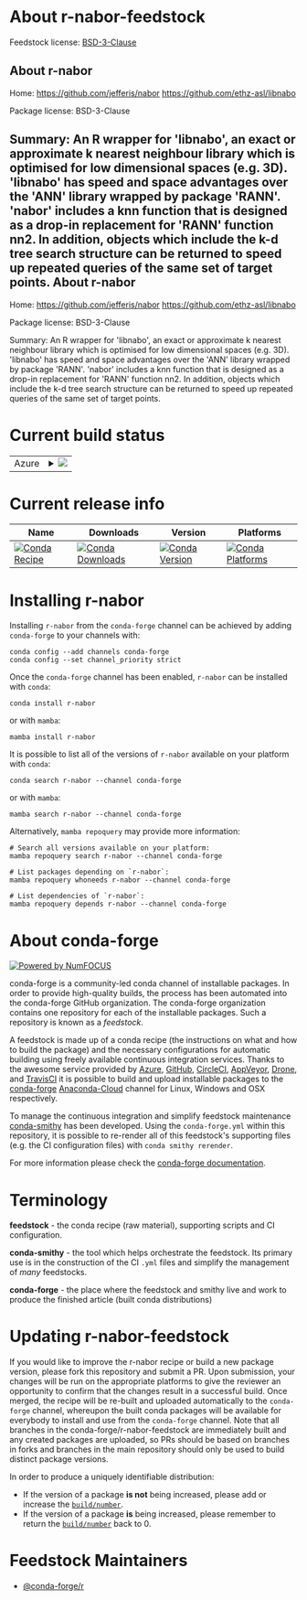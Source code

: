 About r-nabor-feedstock
=======================

Feedstock license: [BSD-3-Clause](https://github.com/conda-forge/r-nabor-feedstock/blob/main/LICENSE.txt)

About r-nabor
-------------

Home: https://github.com/jefferis/nabor https://github.com/ethz-asl/libnabo

Package license: BSD-3-Clause

Summary: An R wrapper for 'libnabo', an exact or approximate k nearest neighbour library which is optimised for low dimensional spaces (e.g. 3D). 'libnabo' has speed and space advantages over the 'ANN' library wrapped by package 'RANN'. 'nabor' includes a knn function that is designed as a drop-in replacement for 'RANN' function nn2. In addition, objects which include the k-d tree search structure can be returned to speed up repeated queries of the same set of target points.
About r-nabor
-------------

Home: https://github.com/jefferis/nabor https://github.com/ethz-asl/libnabo

Package license: BSD-3-Clause

Summary: An R wrapper for 'libnabo', an exact or approximate k nearest neighbour library which is optimised for low dimensional spaces (e.g. 3D). 'libnabo' has speed and space advantages over the 'ANN' library wrapped by package 'RANN'. 'nabor' includes a knn function that is designed as a drop-in replacement for 'RANN' function nn2. In addition, objects which include the k-d tree search structure can be returned to speed up repeated queries of the same set of target points.

Current build status
====================


<table>
    
  <tr>
    <td>Azure</td>
    <td>
      <details>
        <summary>
          <a href="https://dev.azure.com/conda-forge/feedstock-builds/_build/latest?definitionId=10318&branchName=main">
            <img src="https://dev.azure.com/conda-forge/feedstock-builds/_apis/build/status/r-nabor-feedstock?branchName=main">
          </a>
        </summary>
        <table>
          <thead><tr><th>Variant</th><th>Status</th></tr></thead>
          <tbody><tr>
              <td>linux_64_r_base4.2</td>
              <td>
                <a href="https://dev.azure.com/conda-forge/feedstock-builds/_build/latest?definitionId=10318&branchName=main">
                  <img src="https://dev.azure.com/conda-forge/feedstock-builds/_apis/build/status/r-nabor-feedstock?branchName=main&jobName=linux&configuration=linux%20linux_64_r_base4.2" alt="variant">
                </a>
              </td>
            </tr><tr>
              <td>linux_64_r_base4.3</td>
              <td>
                <a href="https://dev.azure.com/conda-forge/feedstock-builds/_build/latest?definitionId=10318&branchName=main">
                  <img src="https://dev.azure.com/conda-forge/feedstock-builds/_apis/build/status/r-nabor-feedstock?branchName=main&jobName=linux&configuration=linux%20linux_64_r_base4.3" alt="variant">
                </a>
              </td>
            </tr><tr>
              <td>osx_64_r_base4.2</td>
              <td>
                <a href="https://dev.azure.com/conda-forge/feedstock-builds/_build/latest?definitionId=10318&branchName=main">
                  <img src="https://dev.azure.com/conda-forge/feedstock-builds/_apis/build/status/r-nabor-feedstock?branchName=main&jobName=osx&configuration=osx%20osx_64_r_base4.2" alt="variant">
                </a>
              </td>
            </tr><tr>
              <td>osx_64_r_base4.3</td>
              <td>
                <a href="https://dev.azure.com/conda-forge/feedstock-builds/_build/latest?definitionId=10318&branchName=main">
                  <img src="https://dev.azure.com/conda-forge/feedstock-builds/_apis/build/status/r-nabor-feedstock?branchName=main&jobName=osx&configuration=osx%20osx_64_r_base4.3" alt="variant">
                </a>
              </td>
            </tr><tr>
              <td>win_64</td>
              <td>
                <a href="https://dev.azure.com/conda-forge/feedstock-builds/_build/latest?definitionId=10318&branchName=main">
                  <img src="https://dev.azure.com/conda-forge/feedstock-builds/_apis/build/status/r-nabor-feedstock?branchName=main&jobName=win&configuration=win%20win_64_" alt="variant">
                </a>
              </td>
            </tr>
          </tbody>
        </table>
      </details>
    </td>
  </tr>
</table>

Current release info
====================

| Name | Downloads | Version | Platforms |
| --- | --- | --- | --- |
| [![Conda Recipe](https://img.shields.io/badge/recipe-r--nabor-green.svg)](https://anaconda.org/conda-forge/r-nabor) | [![Conda Downloads](https://img.shields.io/conda/dn/conda-forge/r-nabor.svg)](https://anaconda.org/conda-forge/r-nabor) | [![Conda Version](https://img.shields.io/conda/vn/conda-forge/r-nabor.svg)](https://anaconda.org/conda-forge/r-nabor) | [![Conda Platforms](https://img.shields.io/conda/pn/conda-forge/r-nabor.svg)](https://anaconda.org/conda-forge/r-nabor) |

Installing r-nabor
==================

Installing `r-nabor` from the `conda-forge` channel can be achieved by adding `conda-forge` to your channels with:

```
conda config --add channels conda-forge
conda config --set channel_priority strict
```

Once the `conda-forge` channel has been enabled, `r-nabor` can be installed with `conda`:

```
conda install r-nabor
```

or with `mamba`:

```
mamba install r-nabor
```

It is possible to list all of the versions of `r-nabor` available on your platform with `conda`:

```
conda search r-nabor --channel conda-forge
```

or with `mamba`:

```
mamba search r-nabor --channel conda-forge
```

Alternatively, `mamba repoquery` may provide more information:

```
# Search all versions available on your platform:
mamba repoquery search r-nabor --channel conda-forge

# List packages depending on `r-nabor`:
mamba repoquery whoneeds r-nabor --channel conda-forge

# List dependencies of `r-nabor`:
mamba repoquery depends r-nabor --channel conda-forge
```


About conda-forge
=================

[![Powered by
NumFOCUS](https://img.shields.io/badge/powered%20by-NumFOCUS-orange.svg?style=flat&colorA=E1523D&colorB=007D8A)](https://numfocus.org)

conda-forge is a community-led conda channel of installable packages.
In order to provide high-quality builds, the process has been automated into the
conda-forge GitHub organization. The conda-forge organization contains one repository
for each of the installable packages. Such a repository is known as a *feedstock*.

A feedstock is made up of a conda recipe (the instructions on what and how to build
the package) and the necessary configurations for automatic building using freely
available continuous integration services. Thanks to the awesome service provided by
[Azure](https://azure.microsoft.com/en-us/services/devops/), [GitHub](https://github.com/),
[CircleCI](https://circleci.com/), [AppVeyor](https://www.appveyor.com/),
[Drone](https://cloud.drone.io/welcome), and [TravisCI](https://travis-ci.com/)
it is possible to build and upload installable packages to the
[conda-forge](https://anaconda.org/conda-forge) [Anaconda-Cloud](https://anaconda.org/)
channel for Linux, Windows and OSX respectively.

To manage the continuous integration and simplify feedstock maintenance
[conda-smithy](https://github.com/conda-forge/conda-smithy) has been developed.
Using the ``conda-forge.yml`` within this repository, it is possible to re-render all of
this feedstock's supporting files (e.g. the CI configuration files) with ``conda smithy rerender``.

For more information please check the [conda-forge documentation](https://conda-forge.org/docs/).

Terminology
===========

**feedstock** - the conda recipe (raw material), supporting scripts and CI configuration.

**conda-smithy** - the tool which helps orchestrate the feedstock.
                   Its primary use is in the construction of the CI ``.yml`` files
                   and simplify the management of *many* feedstocks.

**conda-forge** - the place where the feedstock and smithy live and work to
                  produce the finished article (built conda distributions)


Updating r-nabor-feedstock
==========================

If you would like to improve the r-nabor recipe or build a new
package version, please fork this repository and submit a PR. Upon submission,
your changes will be run on the appropriate platforms to give the reviewer an
opportunity to confirm that the changes result in a successful build. Once
merged, the recipe will be re-built and uploaded automatically to the
`conda-forge` channel, whereupon the built conda packages will be available for
everybody to install and use from the `conda-forge` channel.
Note that all branches in the conda-forge/r-nabor-feedstock are
immediately built and any created packages are uploaded, so PRs should be based
on branches in forks and branches in the main repository should only be used to
build distinct package versions.

In order to produce a uniquely identifiable distribution:
 * If the version of a package **is not** being increased, please add or increase
   the [``build/number``](https://docs.conda.io/projects/conda-build/en/latest/resources/define-metadata.html#build-number-and-string).
 * If the version of a package **is** being increased, please remember to return
   the [``build/number``](https://docs.conda.io/projects/conda-build/en/latest/resources/define-metadata.html#build-number-and-string)
   back to 0.

Feedstock Maintainers
=====================

* [@conda-forge/r](https://github.com/conda-forge/r/)

